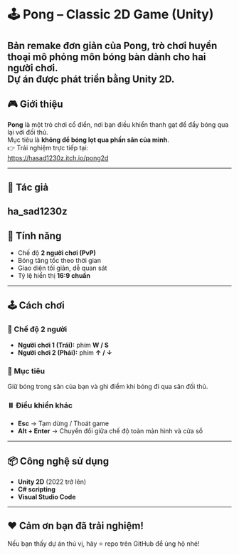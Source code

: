 # 🕹️ Pong – Classic 2D Game (Unity)  
Bản remake đơn giản của **Pong**, trò chơi huyền thoại mô phỏng môn bóng bàn dành cho hai người chơi.  
Dự án được phát triển bằng **Unity 2D**.
---
## 🎮 Giới thiệu  
**Pong** là một trò chơi cổ điển, nơi bạn điều khiển thanh gạt để đẩy bóng qua lại với đối thủ.  
Mục tiêu là **không để bóng lọt qua phần sân của mình**.  
👉 Trải nghiệm trực tiếp tại:  
https://hasad1230z.itch.io/pong2d

---
## 🧠 Tác giả  
**ha_sad1230z**
---
## 🧩 Tính năng  
- Chế độ **2 người chơi (PvP)**  
- Bóng tăng tốc theo thời gian  
- Giao diện tối giản, dễ quan sát  
- Tỷ lệ hiển thị **16:9 chuẩn**
---
## 🕹️ Cách chơi  
### 👥 Chế độ 2 người  
- **Người chơi 1 (Trái):** phím **W / S**  
- **Người chơi 2 (Phải):** phím **↑ / ↓**
### 🎯 Mục tiêu  
Giữ bóng trong sân của bạn và ghi điểm khi bóng đi qua sân đối thủ.  
### ⏸️ Điều khiển khác  
- **Esc** → Tạm dừng / Thoát game  
- **Alt + Enter** → Chuyển đổi giữa chế độ toàn màn hình và cửa sổ  
---
## 📦 Công nghệ sử dụng  
- **Unity 2D** (2022 trở lên)  
- **C# scripting**  
- **Visual Studio Code**  
---
## ❤️ Cảm ơn bạn đã trải nghiệm!  
Nếu bạn thấy dự án thú vị, hãy ⭐ repo trên GitHub để ủng hộ nhé!
